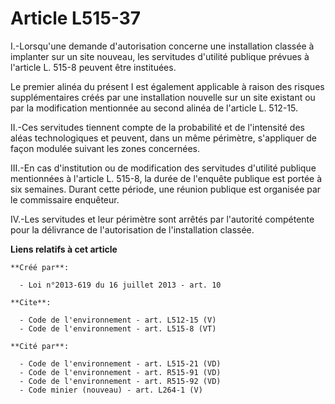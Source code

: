 # Article L515-37

I.-Lorsqu'une demande d'autorisation concerne une installation classée à implanter sur un site nouveau, les servitudes
d'utilité publique prévues à l'article L. 515-8 peuvent être instituées. 

Le premier alinéa du présent I est également applicable à raison des risques supplémentaires créés par une installation
nouvelle sur un site existant ou par la modification mentionnée au second alinéa de l'article L. 512-15. 

II.-Ces servitudes tiennent compte de la probabilité et de l'intensité des aléas technologiques et peuvent, dans un même
périmètre, s'appliquer de façon modulée suivant les zones concernées. 

III.-En cas d'institution ou de modification des servitudes d'utilité publique mentionnées à l'article L. 515-8, la durée de
l'enquête publique est portée à six semaines. Durant cette période, une réunion publique est organisée par le commissaire
enquêteur. 

IV.-Les servitudes et leur périmètre sont arrêtés par l'autorité compétente pour la délivrance de l'autorisation de
l'installation classée.

**Liens relatifs à cet article**

	**Créé par**:

	  - Loi n°2013-619 du 16 juillet 2013 - art. 10

	**Cite**:

	  - Code de l'environnement - art. L512-15 (V)
	  - Code de l'environnement - art. L515-8 (VT)

	**Cité par**:

	  - Code de l'environnement - art. L515-21 (VD)
	  - Code de l'environnement - art. R515-91 (VD)
	  - Code de l'environnement - art. R515-92 (VD)
	  - Code minier (nouveau) - art. L264-1 (V)

